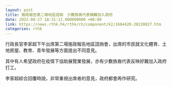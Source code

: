 ```yaml
---
layout: post
title: 施政報告第二場地區諮詢　少數族裔代表稱難加入政府
date: 2022-08-27 18:31:11.000000000 +08:00
link: https://news.rthk.hk/rthk/ch/component/k2/1664420-20220827.htm
categories: rthk
---
```


行政長官李家超下午出席第二場施政報告地區諮詢會，出席的市民就文化體育、土地房屋、教育、青年發展等方面提出不同意見。

其中有人希望政府在疫情下協助展覽業發展，亦有少數族裔代表反映好難加入政府打工。

李家超綜合回覆時說，非常重視出席者的意見，政府都會再作研究。
